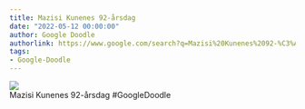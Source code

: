 ```yaml
---
title: Mazisi Kunenes 92-årsdag
date: "2022-05-12 00:00:00"
author: Google Doodle
authorlink: https://www.google.com/search?q=Mazisi%20Kunenes%2092-%C3%A5rsdag
tags:
- Google-Doodle
---
```

<img src="https://www.google.com/logos/doodles/2022/mazisi-kunenes-92nd-birthday-6753651837109407.2-l.png" referrerpolicy="no-referrer"><br>Mazisi Kunenes 92-årsdag #GoogleDoodle